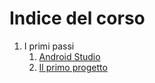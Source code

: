 # Indice del corso
1. I primi passi
   1. [Android Studio](android_studio.md)
   2. [Il primo progetto](il_primo_progetto.md) 